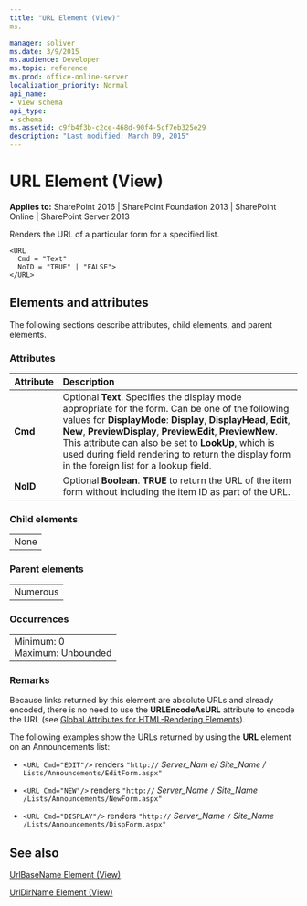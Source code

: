 ```yaml
---
title: "URL Element (View)"
ms.

manager: soliver
ms.date: 3/9/2015
ms.audience: Developer
ms.topic: reference
ms.prod: office-online-server
localization_priority: Normal
api_name:
- View schema
api_type:
- schema
ms.assetid: c9fb4f3b-c2ce-468d-90f4-5cf7eb325e29
description: "Last modified: March 09, 2015"
---
```


# URL Element (View)

 
  
 **Applies to:** SharePoint 2016 | SharePoint Foundation 2013 | SharePoint Online | SharePoint Server 2013
  
Renders the URL of a particular form for a specified list.
  
```
<URL
  Cmd = "Text"
  NoID = "TRUE" | "FALSE">
</URL>
```

## Elements and attributes

The following sections describe attributes, child elements, and parent elements.

### Attributes

|**Attribute**|**Description**|
|:-----|:-----|
|**Cmd** <br/> |Optional **Text**. Specifies the display mode appropriate for the form. Can be one of the following values for **DisplayMode**: **Display**, **DisplayHead**, **Edit**, **New**, **PreviewDisplay**, **PreviewEdit**, **PreviewNew**. This attribute can also be set to **LookUp**, which is used during field rendering to return the display form in the foreign list for a lookup field.  <br/> |
|**NoID** <br/> |Optional **Boolean**. **TRUE** to return the URL of the item form without including the item ID as part of the URL.  <br/> |
   
### Child elements

||
|:-----|
|None |
   
### Parent elements

||
|:-----|
|Numerous |
   
### Occurrences

||
|:-----|
|Minimum: 0  <br/> Maximum: Unbounded  <br/> |
   
### Remarks

Because links returned by this element are absolute URLs and already encoded, there is no need to use the **URLEncodeAsURL** attribute to encode the URL (see [Global Attributes for HTML-Rendering Elements](global-attributes-for-html-rendering-elements.md)).
  
The following examples show the URLs returned by using the **URL** element on an Announcements list: 
  
-  `<URL Cmd="EDIT"/>` renders  `"http://` _Server_Nam_ _e/_ _Site_Name_ _/_ `Lists/Announcements/EditForm.aspx"`
    
-  `<URL Cmd="NEW"/>` renders  `"http://` _Server_Name_ `/` _Site_Name_ `/Lists/Announcements/NewForm.aspx"`
    
-  `<URL Cmd="DISPLAY"/>` renders  `"http://` _Server_Name_ `/` _Site_Name_ `/Lists/Announcements/DispForm.aspx"`
    
## See also



[UrlBaseName Element (View)](urlbasename-element-view.md)
  
[UrlDirName Element (View)](urldirname-element-view.md)

